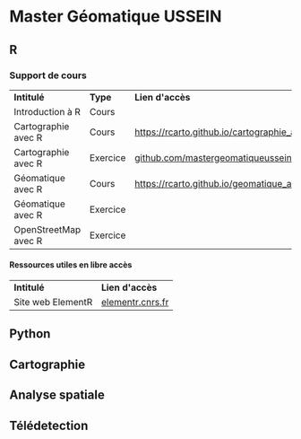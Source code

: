 # Master Géomatique USSEIN 

## R

### Support de cours

<table>
  <tr>
    <td><b>Intitulé</b></td>
    <td><b>Type</b></td>
    <td><b>Lien d'accès</b></td>
    <td><b>Auteur(s)</b></td>
  </tr>
  <tr>
    <td>Introduction à R</a></td>
    <td>Cours</td>
    <td><a href=""></a></td>
    <td></td>
  </tr>
  <tr>
    <td>Cartographie avec R</td>
    <td>Cours</td>
    <td><a href="https://rcarto.github.io/cartographie_avec_r/">https://rcarto.github.io/cartographie_avec_r</a></td>
    <td>Hugues Pecout</td>
  </tr>
  <tr>
    <td>Cartographie avec R</td>
    <td>Exercice</td>
    <td><a href="https://github.com/mastergeomatiqueussein/Cartographie_avec_R">github.com/mastergeomatiqueussein/Cartographie_avec_R</a></td>
    <td>Hugues Pecout</td>
  </tr>
  <tr>
    <td>Géomatique avec R</td>
    <td>Cours</td>
    <td><a href="https://rcarto.github.io/geomatique_avec_r/">https://rcarto.github.io/geomatique_avec_r</a></td>
    <td>Hugues Pecout</td>
  </tr>
  <tr>
    <td>Géomatique avec R</td>
    <td>Exercice</td>
    <td><a href=""></a></td>
    <td>Hugues Pecout</td>
  </tr>
  <tr>
    <td>OpenStreetMap avec R</td>
    <td>Exercice</td>
    <td><a href=""></a></td>
    <td>Hugues Pecout</td>
  </tr>
</table>

#### Ressources utiles en libre accès

<table>
  <tr>
    <td><b>Intitulé</b></td>
    <td><b>Lien d'accès</b></td>
  </tr>
  <tr>
    <td>Site web ElementR</td>
    <td><a href="https://elementr.cnrs.fr/">elementr.cnrs.fr</a></td>
  </tr>
</table>

## Python

## Cartographie

## Analyse spatiale

## Télédetection





